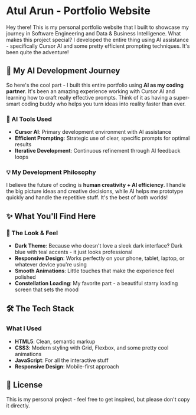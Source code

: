 # Atul Arun - Portfolio Website

Hey there! This is my personal portfolio website that I built to showcase my journey in Software Engineering and Data & Business Intelligence. What makes this project special? I developed the entire thing using AI assistance - specifically Cursor AI and some pretty efficient prompting techniques. It's been quite the adventure!

## 🚀 My AI Development Journey

So here's the cool part - I built this entire portfolio using **AI as my coding partner**. It's been an amazing experience working with Cursor AI and learning how to craft really effective prompts. Think of it as having a super-smart coding buddy who helps you turn ideas into reality faster than ever.

### 🤖 AI Tools Used
- **Cursor AI**: Primary development environment with AI assistance
- **Efficient Prompting**: Strategic use of clear, specific prompts for optimal results
- **Iterative Development**: Continuous refinement through AI feedback loops

### 💡 My Development Philosophy
I believe the future of coding is **human creativity + AI efficiency**. I handle the big picture ideas and creative decisions, while AI helps me prototype quickly and handle the repetitive stuff. It's the best of both worlds!

## ✨ What You'll Find Here

### 🎨 The Look & Feel
- **Dark Theme**: Because who doesn't love a sleek dark interface? Dark blue with teal accents - it just looks professional
- **Responsive Design**: Works perfectly on your phone, tablet, laptop, or whatever device you're using
- **Smooth Animations**: Little touches that make the experience feel polished
- **Constellation Loading**: My favorite part - a beautiful starry loading screen that sets the mood

## 🛠️ The Tech Stack

### What I Used
- **HTML5**: Clean, semantic markup
- **CSS3**: Modern styling with Grid, Flexbox, and some pretty cool animations
- **JavaScript**: For all the interactive stuff
- **Responsive Design**: Mobile-first approach

## 📄 License

This is my personal project - feel free to get inspired, but please don't copy it directly.

